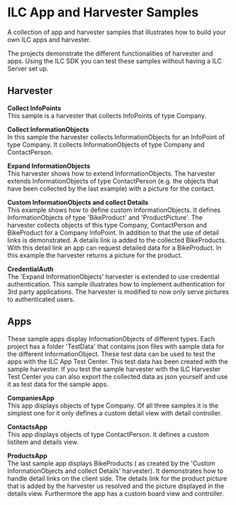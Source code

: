 # ILC App and Harvester Samples

A collection of app and harvester samples that illustrates how to build your own ILC apps and harvester.

The projects demonstrate the different functionalities of harvester and apps. Using the ILC SDK you can test these samples without having a ILC Server set up.

## Harvester

**Collect InfoPoints**  
This sample is a harvester that collects InfoPoints of type Company.

**Collect InformationObjects**  
In this sample the harvester collects InformationObjects for an InfoPoint of type Company.
It collects InformationObjects of type Company and ContactPerson.

**Expand InformationObjects**  
This harvester shows how to extend InformationObjects. The harvester extends InformationObjects of type ContactPerson (e.g. the objects that have been collected by the last example) with a picture for the contact.

**Custom InformationObjects and collect Details**  
This example shows how to define custom InformationObjects. It defines InformationObjects of type 'BikeProduct' and 'ProductPicture'. The harvester collects objects of this type Company, ContactPerson and BikeProduct for a Company InfoPoint. In addition to that the use of detail links is demonstrated. A details link is added to the collected BikeProducts. With this detail link an app can request detailed data for a BikeProduct. In this example the harvester returns a picture for the product.

**CredentialAuth**  
The 'Expand InformationObjects' harvester is extended to use credential authentication. 
This sample illustrates how to implement authentication for 3rd party applications. 
The harvester is modified to now only serve pictures to authenticated users.


## Apps

These sample apps display InformationObjects of different types. Each project has a folder 'TestData' that contains json files with sample data for the different InformationObject. These test data can be used to test the apps with the ILC App Test Center. This test data has been created with the sample harvester. If you test the sample harvester with the ILC Harvester Test Center you can also export the collected data as json yourself and use it as test data for the sample apps.

**CompaniesApp**  
This app displays objects of type Company. Of all three samples it is the simplest one for it only defines a custom detail view with detail controller.

**ContactsApp**  
This app displays objects of type ContactPerson. It defines a custom listitem and details view.

**ProductsApp**  
The last sample app displays BikeProducts ( as created by the 'Custom InformationObjects and collect Details' harvester). It demonstrates how to handle detail links on the client side. The details link for the product picture that is added by the harvester us resolved and the picture displayed in the details view. 
Furthermore the app has a custom board view and controller.



